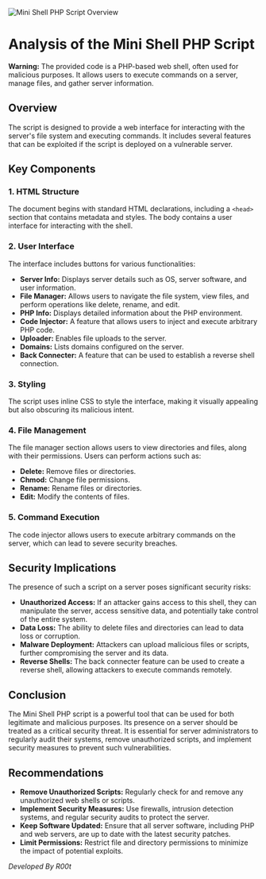 ![Mini Shell PHP Script Overview](https://r00t-shell.com/wp-content/uploads/2025/02/Mini-Shell-PHP-Script.png "Mini Shell PHP Script Overview")

# Analysis of the Mini Shell PHP Script

**Warning:** The provided code is a PHP-based web shell, often used for malicious purposes. It allows users to execute commands on a server, manage files, and gather server information.

## Overview

The script is designed to provide a web interface for interacting with the server's file system and executing commands. It includes several features that can be exploited if the script is deployed on a vulnerable server.

## Key Components

### 1. HTML Structure

The document begins with standard HTML declarations, including a `<head>` section that contains metadata and styles. The body contains a user interface for interacting with the shell.

### 2. User Interface

The interface includes buttons for various functionalities:

- **Server Info:** Displays server details such as OS, server software, and user information.
- **File Manager:** Allows users to navigate the file system, view files, and perform operations like delete, rename, and edit.
- **PHP Info:** Displays detailed information about the PHP environment.
- **Code Injector:** A feature that allows users to inject and execute arbitrary PHP code.
- **Uploader:** Enables file uploads to the server.
- **Domains:** Lists domains configured on the server.
- **Back Connecter:** A feature that can be used to establish a reverse shell connection.

### 3. Styling

The script uses inline CSS to style the interface, making it visually appealing but also obscuring its malicious intent.

### 4. File Management

The file manager section allows users to view directories and files, along with their permissions. Users can perform actions such as:

- **Delete:** Remove files or directories.
- **Chmod:** Change file permissions.
- **Rename:** Rename files or directories.
- **Edit:** Modify the contents of files.

### 5. Command Execution

The code injector allows users to execute arbitrary commands on the server, which can lead to severe security breaches.

## Security Implications

The presence of such a script on a server poses significant security risks:

- **Unauthorized Access:** If an attacker gains access to this shell, they can manipulate the server, access sensitive data, and potentially take control of the entire system.
- **Data Loss:** The ability to delete files and directories can lead to data loss or corruption.
- **Malware Deployment:** Attackers can upload malicious files or scripts, further compromising the server and its data.
- **Reverse Shells:** The back connecter feature can be used to create a reverse shell, allowing attackers to execute commands remotely.

## Conclusion

The Mini Shell PHP script is a powerful tool that can be used for both legitimate and malicious purposes. Its presence on a server should be treated as a critical security threat. It is essential for server administrators to regularly audit their systems, remove unauthorized scripts, and implement security measures to prevent such vulnerabilities.

## Recommendations

- **Remove Unauthorized Scripts:** Regularly check for and remove any unauthorized web shells or scripts.
- **Implement Security Measures:** Use firewalls, intrusion detection systems, and regular security audits to protect the server.
- **Keep Software Updated:** Ensure that all server software, including PHP and web servers, are up to date with the latest security patches.
- **Limit Permissions:** Restrict file and directory permissions to minimize the impact of potential exploits.

*Developed By R00t*
